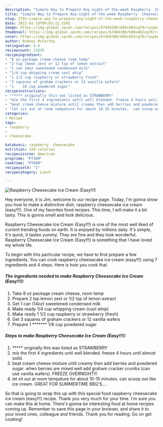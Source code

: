 ```yaml
---
description: "Simple Way to Prepare Any-night-of-the-week Raspberry  Cheesecake Ice Cream (Easy!!!)"
title: "Simple Way to Prepare Any-night-of-the-week Raspberry  Cheesecake Ice Cream (Easy!!!)"
slug: 2793-simple-way-to-prepare-any-night-of-the-week-raspberry-cheesecake-ice-cream-easy
date: 2022-02-18T09:03:22.534Z
image: https://img-global.cpcdn.com/recipes/67484300/680x482cq70/raspberry-cheesecake-ice-cream-easy-recipe-main-photo.jpg
thumbnail: https://img-global.cpcdn.com/recipes/67484300/680x482cq70/raspberry-cheesecake-ice-cream-easy-recipe-main-photo.jpg
cover: https://img-global.cpcdn.com/recipes/67484300/680x482cq70/raspberry-cheesecake-ice-cream-easy-recipe-main-photo.jpg
author: Rodney McCarthy
ratingvalue: 4.6
reviewcount: 11635
recipeingredient:
- "8 oz package cream cheese room temp"
- "2 tsp lemon zest or 12 tsp of lemon extract"
- "1 can 14oz sweetened condensed milk"
- "1/4 cup whipping cream cool whip"
- "1 1/2 cup raspberry or strawberry fresh"
- "3 squares of graham crackers or 12 vanilla wafers"
- "1    18 cup powdered sugar"
recipeinstructions:
- "***** originally this was listed as STRAWBERRY"
- "mix the first 4 ingredients until well blended. freeze 4 hours until almost solid."
- "beat cream cheese mixture until creamy then add berries and powdered sugar.  when berries are mixed well add graham cracker crumbs (can use vanilla wafers). FREEZE OVERNIGHT!!!"
- "let sit out at room tempature for about 10-15 minutes.  can scoop out like ice cream.  GREAT FOR SUMMERTIME BBQ&#39;S...."
categories:
- Recipe
tags:
- raspberry
- 
- cheesecake

katakunci: raspberry  cheesecake 
nutrition: 159 calories
recipecuisine: American
preptime: "PT16M"
cooktime: "PT60M"
recipeyield: "1"
recipecategory: Lunch

---
```



![Raspberry  Cheesecake Ice Cream (Easy!!!)](https://img-global.cpcdn.com/recipes/67484300/680x482cq70/raspberry-cheesecake-ice-cream-easy-recipe-main-photo.jpg)

Hey everyone, it is Jim, welcome to our recipe page. Today, I'm gonna show you how to make a distinctive dish, raspberry  cheesecake ice cream (easy!!!). One of my favorites food recipes. This time, I will make it a bit tasty. This is gonna smell and look delicious.



Raspberry  Cheesecake Ice Cream (Easy!!!) is one of the most well liked of current trending foods on earth. It is enjoyed by millions daily. It's simple, it's quick, it tastes yummy. They are fine and they look wonderful. Raspberry  Cheesecake Ice Cream (Easy!!!) is something that I have loved my whole life.


To begin with this particular recipe, we have to first prepare a few ingredients. You can cook raspberry  cheesecake ice cream (easy!!!) using 7 ingredients and 4 steps. Here is how you cook that.

<!--inarticleads1-->

##### The ingredients needed to make Raspberry  Cheesecake Ice Cream (Easy!!!):

1. Take 8 oz package cream cheese, room temp
1. Prepare 2 tsp lemon zest or 1/2 tsp of lemon extract
1. Get 1 can (14oz) sweetened condensed milk
1. Make ready 1/4 cup whipping cream (cool whip)
1. Make ready 1 1/2 cup raspberry or strawberry (fresh)
1. Get 3 squares of graham crackers or 12 vanilla wafers
1. Prepare 1 *******   1/8 cup powdered sugar




<!--inarticleads2-->

##### Steps to make Raspberry  Cheesecake Ice Cream (Easy!!!):

1. ***** originally this was listed as STRAWBERRY
1. mix the first 4 ingredients until well blended. freeze 4 hours until almost solid.
1. beat cream cheese mixture until creamy then add berries and powdered sugar.  when berries are mixed well add graham cracker crumbs (can use vanilla wafers). FREEZE OVERNIGHT!!!
1. let sit out at room tempature for about 10-15 minutes.  can scoop out like ice cream.  GREAT FOR SUMMERTIME BBQ&#39;S....




So that is going to wrap this up with this special food raspberry  cheesecake ice cream (easy!!!) recipe. Thank you very much for your time. I'm sure you can make this at home. There's gonna be interesting food at home recipes coming up. Remember to save this page in your browser, and share it to your loved ones, colleague and friends. Thank you for reading. Go on get cooking!
